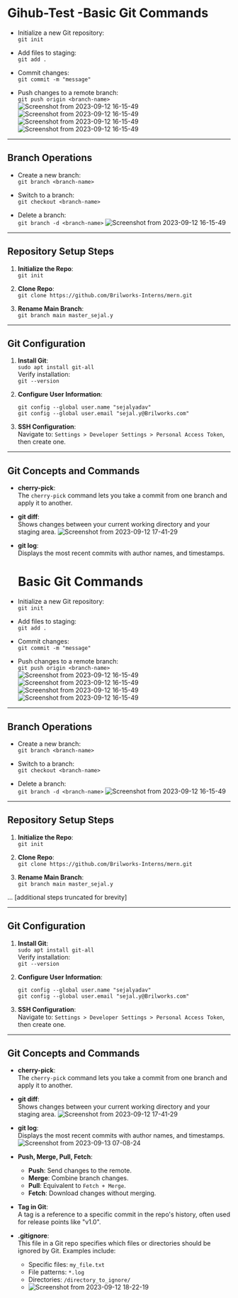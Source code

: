# Gihub-Test -Basic Git Commands

- Initialize a new Git repository:  
  ```git init```

- Add files to staging:  
  ```git add .```

- Commit changes:  
  ```git commit -m "message"```

- Push changes to a remote branch:  
  ```git push origin <branch-name>```
![Screenshot from 2023-09-12 16-15-49](https://github.com/Sejal-brilworks/Gihub-test/assets/144772574/14c52f72-b457-406f-af63-db081c7ae947)
![Screenshot from 2023-09-12 16-15-49](https://github.com/Sejal-brilworks/Gihub-test/assets/144772574/47cfaa7f-32bd-4e5a-afd9-5a199a423e06)
![Screenshot from 2023-09-12 16-15-49](https://github.com/Sejal-brilworks/Gihub-test/assets/144772574/4ad9350e-467d-473e-9b55-15df1d27115d)
![Screenshot from 2023-09-12 16-15-49](https://github.com/Sejal-brilworks/Gihub-test/assets/144772574/65585b27-705d-4b1b-84a5-d14140f172ed)

---

## Branch Operations

- Create a new branch:  
  ```git branch <branch-name>```

- Switch to a branch:  
  ```git checkout <branch-name>```

- Delete a branch:  
  ```git branch -d <branch-name>```
![Screenshot from 2023-09-12 16-15-49](https://github.com/Sejal-brilworks/Gihub-test/assets/144772574/b0b80e42-2447-4a7c-adb3-fb256e09b7fc)

---

## Repository Setup Steps

1. **Initialize the Repo**:  
   ```git init```

2. **Clone Repo**:  
   ```git clone https://github.com/Brilworks-Interns/mern.git```

3. **Rename Main Branch**:  
   ```git branch main master_sejal.y```

---

## Git Configuration

1. **Install Git**:  
   ```sudo apt install git-all```  
   Verify installation:  
   ```git --version```

2. **Configure User Information**:  
   ```
   git config --global user.name "sejalyadav"
   git config --global user.email "sejal.y@Brilworks.com"
   ```

3. **SSH Configuration**:  
   Navigate to: `Settings > Developer Settings > Personal Access Token`, then create one. 

---

## Git Concepts and Commands

- **cherry-pick**:  
  The `cherry-pick` command lets you take a commit from one branch and apply it to another.

- **git diff**:  
  Shows changes between your current working directory and your staging area.
  ![Screenshot from 2023-09-12 17-41-29](https://github.com/Sejal-brilworks/Gihub-test/assets/144772574/7d8c5344-7a2a-4b9c-95d0-6972f8a62867)

- **git log**:  
  Displays the most recent commits with author names, and timestamps.
  # Basic Git Commands

- Initialize a new Git repository:  
  ```git init```

- Add files to staging:  
  ```git add .```

- Commit changes:  
  ```git commit -m "message"```

- Push changes to a remote branch:  
  ```git push origin <branch-name>```
![Screenshot from 2023-09-12 16-15-49](https://github.com/Sejal-brilworks/Gihub-test/assets/144772574/14c52f72-b457-406f-af63-db081c7ae947)
![Screenshot from 2023-09-12 16-15-49](https://github.com/Sejal-brilworks/Gihub-test/assets/144772574/47cfaa7f-32bd-4e5a-afd9-5a199a423e06)
![Screenshot from 2023-09-12 16-15-49](https://github.com/Sejal-brilworks/Gihub-test/assets/144772574/4ad9350e-467d-473e-9b55-15df1d27115d)
![Screenshot from 2023-09-12 16-15-49](https://github.com/Sejal-brilworks/Gihub-test/assets/144772574/65585b27-705d-4b1b-84a5-d14140f172ed)

---

## Branch Operations

- Create a new branch:  
  ```git branch <branch-name>```

- Switch to a branch:  
  ```git checkout <branch-name>```

- Delete a branch:  
  ```git branch -d <branch-name>```
![Screenshot from 2023-09-12 16-15-49](https://github.com/Sejal-brilworks/Gihub-test/assets/144772574/b0b80e42-2447-4a7c-adb3-fb256e09b7fc)

---

## Repository Setup Steps

1. **Initialize the Repo**:  
   ```git init```

2. **Clone Repo**:  
   ```git clone https://github.com/Brilworks-Interns/mern.git```

3. **Rename Main Branch**:  
   ```git branch main master_sejal.y```

... [additional steps truncated for brevity]

---

## Git Configuration

1. **Install Git**:  
   ```sudo apt install git-all```  
   Verify installation:  
   ```git --version```

2. **Configure User Information**:  
   ```
   git config --global user.name "sejalyadav"
   git config --global user.email "sejal.y@Brilworks.com"
   ```

3. **SSH Configuration**:  
   Navigate to: `Settings > Developer Settings > Personal Access Token`, then create one. 

---

## Git Concepts and Commands

- **cherry-pick**:  
  The `cherry-pick` command lets you take a commit from one branch and apply it to another.

- **git diff**:  
  Shows changes between your current working directory and your staging area.
  ![Screenshot from 2023-09-12 17-41-29](https://github.com/Sejal-brilworks/Gihub-test/assets/144772574/7d8c5344-7a2a-4b9c-95d0-6972f8a62867)

- **git log**:  
  Displays the most recent commits with author names, and timestamps.
  ![Screenshot from 2023-09-13 07-08-24](https://github.com/Sejal-brilworks/Gihub-test/assets/144772574/b00b239c-a330-46c5-9fb1-825984ffd2af)

- **Push, Merge, Pull, Fetch**:  
   - **Push**: Send changes to the remote.  
   - **Merge**: Combine branch changes.  
   - **Pull**: Equivalent to `Fetch + Merge`.  
   - **Fetch**: Download changes without merging.

- **Tag in Git**:  
  A tag is a reference to a specific commit in the repo's history, often used for release points like "v1.0".

- **.gitignore**:  
  This file in a Git repo specifies which files or directories should be ignored by Git. Examples include:  
   - Specific files: `my_file.txt`
   - File patterns: `*.log`
   - Directories: `/directory_to_ignore/`
   - ![Screenshot from 2023-09-12 18-22-19](https://github.com/Sejal-brilworks/Gihub-test/assets/144772574/a7e39fdf-90f5-4275-84c5-5bc0270a30a6)




